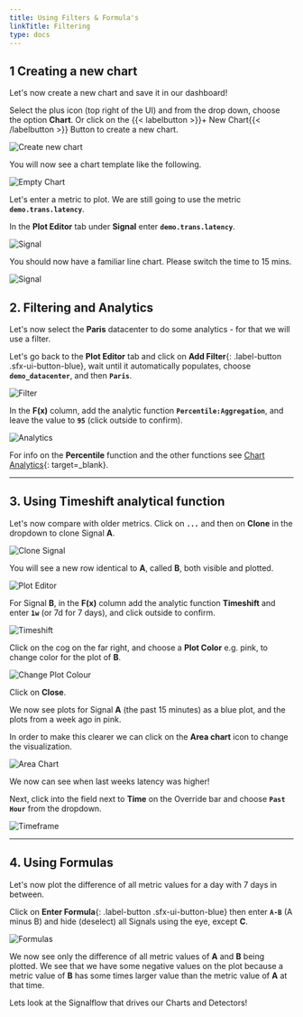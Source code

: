 ```yaml
---
title: Using Filters & Formula's
linkTitle: Filtering
type: docs
---
```


## 1 Creating a new chart

Let's now create a new chart and save it in our dashboard!

Select the plus icon (top right of the UI) and from the drop down, choose the option **Chart**.
Or click on the {{< labelbutton  >}}+ New Chart{{< /labelbutton >}} Button to create a new chart.

![Create new chart](/images/dashboards/M-Filter-0.png)

You will now see a chart template like the following.

![Empty Chart](/images/dashboards/M-Editing-6.png)

Let's enter a metric to plot. We are still going to use the metric **`demo.trans.latency`**.

In the **Plot Editor** tab under **Signal** enter **`demo.trans.latency`**.

![Signal](/images/dashboards/plot-editor.png)

You should now have a familiar line chart. Please switch the time to 15 mins.

![Signal](/images/dashboards/M-Filter-10.png)

## 2. Filtering and Analytics

Let's now select the **Paris** datacenter to do some analytics - for that we will use a filter.

Let's go back to the **Plot Editor** tab and click on **Add Filter**{: .label-button .sfx-ui-button-blue}, wait until it automatically populates, choose **`demo_datacenter`**, and then **`Paris`**.

![Filter](/images/dashboards/M-Filter-1.png)

In the **F(x)** column, add the analytic function **`Percentile:Aggregation`**, and leave the value to **`95`** (click outside to confirm).

![Analytics](/images/dashboards/M-Filter-2.png)

For info on the **Percentile** function and the other functions see [Chart Analytics](https://docs.splunk.com/Observability/data-visualization/charts/gain-insights-through-chart-analytics.html#gain-insights-through-chart-analytics){: target=_blank}.

---

## 3. Using Timeshift analytical function

Let's now compare with older metrics. Click on **`...`** and then on **Clone** in the dropdown to clone Signal **A**.

![Clone Signal](/images/dashboards/M-Filter-3.png)

You will see a new row identical to **A**, called **B**, both visible and plotted.

![Plot Editor](/images/dashboards/M-Filter-4.png)

For Signal **B**, in the **F(x)** column add the analytic function **Timeshift** and enter **`1w`** (or 7d for 7 days), and click outside to confirm.

![Timeshift](/images/dashboards/M-Filter-5.png)

Click on the cog on the far right, and choose a **Plot Color** e.g. pink, to change color for the plot of **B**.

![Change Plot Colour](/images/dashboards/M-Filter-6.png)

Click on **Close**.

We now see plots for Signal **A** (the past 15 minutes) as a blue plot, and the plots from a week ago in pink.

In order to make this clearer we can click on the **Area chart** icon to change the visualization.

![Area Chart](/images/dashboards/M-Filter-8.png)

We now can see when last weeks latency was higher!

Next, click into the field next to **Time** on the Override bar and choose **`Past Hour`** from the dropdown.

![Timeframe](/images/dashboards/M-Filter-9.png)

---

## 4. Using Formulas

Let's now plot the difference of all metric values for a day with 7 days in between.

Click on **Enter Formula**{: .label-button .sfx-ui-button-blue} then enter **`A-B`** (A minus B) and hide (deselect) all Signals using the eye, except **C**.

![Formulas](/images/dashboards/M-Filter-11.png)

We now see only the difference of all metric values of **A** and **B** being plotted. We see that we have some negative values on the plot because a metric value of **B** has some times larger value than the metric value of **A** at that time.

Lets look at the Signalflow that drives our Charts and Detectors!

